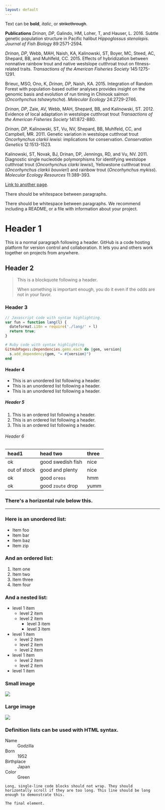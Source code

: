 ```yaml
---
layout: default
---
```


Text can be **bold**, _italic_, or ~~strikethrough~~.

**Publications**
_Drinan, DP_, Galindo, HM, Loher, T, and Hauser, L. 2016. Subtle genetic population structure in Pacific halibut _Hippoglossus stenolepis_. _Journal of Fish Biology_ 89:2571-2594.

_Drinan, DP_, Webb, MAH, Naish, KA, Kalinowski, ST, Boyer, MC, Steed, AC, Shepard, BB, and Muhlfeld, CC. 2015.
Effects of hybridization between nonnative rainbow trout and native westslope cutthroat trout on fitness-related traits. 
_Transactions of the American Fisheries Society_ 145:1275-1291.

Brieuc, MSO, Ono, K, _Drinan, DP_, Naish, KA. 2015. Integration of Random Forest with population-based outlier analyses provides insight on the genomic basis and evolution of run timing in Chinook salmon (_Oncorhynchus tshawytscha_). _Molecular Ecology_ 24:2729-2746.

_Drinan, DP_, Zale, AV, Webb, MAH, Shepard, BB, and Kalinowski, ST. 2012.
Evidence of local adaptation in westslope cutthroat trout
_Transactions of the American Fisheries Society_ 141:872-880.

_Drinan, DP_, Kalinowski, ST, Vu, NV, Shepard, BB, Muhlfeld, CC, and Campbell, MR. 2011. Genetic variation in westslope cutthroat trout _Oncorhynchus clarkii lewisi_: implications for conservation. _Conservation Genetics_ 12:1513-1523.

Kalinowski, ST, Novak, BJ, Drinan, DP, Jennings, RD, and Vu, NV. 2011. 
Diagnostic single nucleotide polymorphisms for identifying westslope cutthroat trout (_Oncorhynchus clarki lewisi_), Yellowstone cutthroat trout (_Oncorhynchus clarkii bouvieri_) and rainbow trout (_Oncorhynchus mykiss_). _Molecular Ecology Resources_ 11:389-393.

[Link to another page](another-page).

There should be whitespace between paragraphs.

There should be whitespace between paragraphs. We recommend including a README, or a file with information about your project.

# [](#header-1)Header 1

This is a normal paragraph following a header. GitHub is a code hosting platform for version control and collaboration. It lets you and others work together on projects from anywhere.

## [](#header-2)Header 2

> This is a blockquote following a header.
>
> When something is important enough, you do it even if the odds are not in your favor.

### [](#header-3)Header 3

```js
// Javascript code with syntax highlighting.
var fun = function lang(l) {
  dateformat.i18n = require('./lang/' + l)
  return true;
}
```

```ruby
# Ruby code with syntax highlighting
GitHubPages::Dependencies.gems.each do |gem, version|
  s.add_dependency(gem, "= #{version}")
end
```

#### [](#header-4)Header 4

*   This is an unordered list following a header.
*   This is an unordered list following a header.
*   This is an unordered list following a header.

##### [](#header-5)Header 5

1.  This is an ordered list following a header.
2.  This is an ordered list following a header.
3.  This is an ordered list following a header.

###### [](#header-6)Header 6

| head1        | head two          | three |
|:-------------|:------------------|:------|
| ok           | good swedish fish | nice  |
| out of stock | good and plenty   | nice  |
| ok           | good `oreos`      | hmm   |
| ok           | good `zoute` drop | yumm  |

### There's a horizontal rule below this.

* * *

### Here is an unordered list:

*   Item foo
*   Item bar
*   Item baz
*   Item zip

### And an ordered list:

1.  Item one
1.  Item two
1.  Item three
1.  Item four

### And a nested list:

- level 1 item
  - level 2 item
  - level 2 item
    - level 3 item
    - level 3 item
- level 1 item
  - level 2 item
  - level 2 item
  - level 2 item
- level 1 item
  - level 2 item
  - level 2 item
- level 1 item

### Small image

![](https://assets-cdn.github.com/images/icons/emoji/octocat.png)

### Large image

![](https://guides.github.com/activities/hello-world/branching.png)


### Definition lists can be used with HTML syntax.

<dl>
<dt>Name</dt>
<dd>Godzilla</dd>
<dt>Born</dt>
<dd>1952</dd>
<dt>Birthplace</dt>
<dd>Japan</dd>
<dt>Color</dt>
<dd>Green</dd>
</dl>

```
Long, single-line code blocks should not wrap. They should horizontally scroll if they are too long. This line should be long enough to demonstrate this.
```

```
The final element.
```

